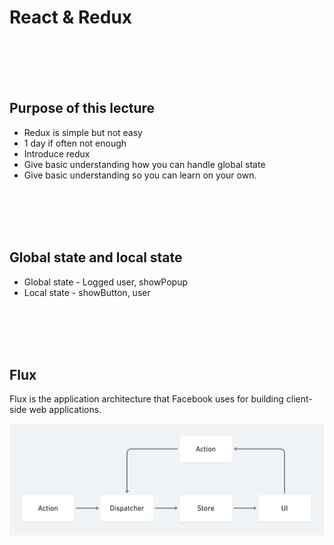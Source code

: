 # React & Redux

<br/>
<br/>
<br/>
<br/>

## Purpose of this lecture
* Redux is simple but not easy
* 1 day if often not enough
* Introduce redux
* Give basic understanding how you can handle global state
* Give basic understanding so you can learn on your own.

<br/>
<br/>
<br/>
<br/>

## Global state and local state
* Global state - Logged user, showPopup
* Local state - showButton, user

<br/>
<br/>
<br/>
<br/>

## Flux

Flux is the application architecture that Facebook uses for building client-side web applications.

![Alt text](./media/13/flux.png?raw=true "Title")
